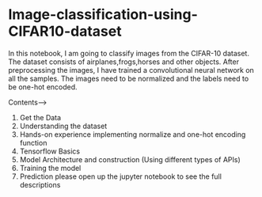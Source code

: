 # Image-classification-using-CIFAR10-dataset
In this notebook, I am going to classify images from the CIFAR-10 dataset. The dataset consists of airplanes,frogs,horses and other objects. After preprocessing the images, I have trained a convolutional neural network on all the samples. The images need to be normalized and the labels need to be one-hot encoded.

Contents-->
1. Get the Data
2. Understanding the dataset
3. Hands-on experience implementing normalize and one-hot encoding function
4. Tensorflow Basics
5. Model Architecture and construction (Using different types of APIs)
6. Training the model
7. Prediction
please open up the jupyter notebook to see the full descriptions
